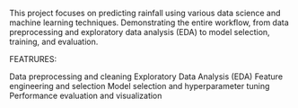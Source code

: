 This project focuses on predicting rainfall using various data science and machine learning techniques. 
Demonstrating the entire workflow, from data preprocessing and exploratory data analysis (EDA) to model selection, training, and evaluation.

FEATRURES:

 Data preprocessing and cleaning
 Exploratory Data Analysis (EDA)
 Feature engineering and selection
 Model selection and hyperparameter tuning
 Performance evaluation and visualization
